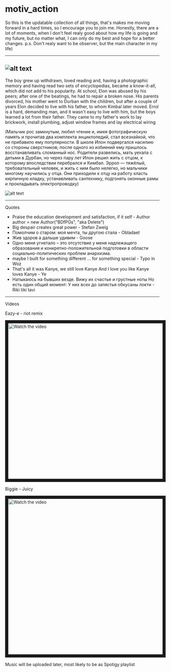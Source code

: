 # motiv_action
So this is the updatable collection of all things, that's makes me moving forward in a hard times, so I encourage you to join me.
Honestly, there are a lot of moments, when I don't feel realy good about how my life is going and my future, but no matter what, I can only do my best and hope for a better changes.
p.s. Don't realy want to be observer, but the main character in my life)

-----------------------------------------------------------------------------------------------------------------------------------------------------------------------
![alt text](https://sun9-83.userapi.com/impf/DhND55f6k6xGc7MvM0bo-MiNxGX9oGzd9BbT4A/Zi3Z4vV3QXs.jpg?size=700x875&quality=96&sign=394f6065f7235fa219af5414baf3a507&type=album)
-----------------------------------------------------------------------------------------------------------------------------------------------------------------------
The boy grew up withdrawn, loved reading and, having a photographic memory and having read two sets of encyclopedias, became a know-it-all, which did not add to his popularity. At school, Elon was abused by his peers; after one of the beatings, he had to repair a broken nose. His parents divorced, his mother went to Durban with the children, but after a couple of years Elon decided to live with his father, to whom Kimbal later moved. Errol is a hard, demanding man, and it wasn't easy to live with him, but the boys learned a lot from their father. They came to my father's work to lay brickwork, install plumbing, adjust window frames and lay electrical wiring


(Мальчик рос замкнутым, любил чтение и, имея фотографическую память и прочитав два комплекта энциклопедий, стал всезнайкой, что не прибавило ему популярности. В школе Илон подвергался насилию со стороны сверстников; после одного из избиений ему пришлось восстанавливать сломанный нос. Родители развелись, мать уехала с детьми в Дурбан, но через пару лет Илон решил жить с отцом, к которому впоследствии перебрался и Кимбал. Эррол — тяжёлый, требовательный человек, и жить с ним было нелегко, но мальчики многому научились у отца. Они приходили к отцу на работу класть кирпичную кладку, устанавливать сантехнику, подгонять оконные рамы и прокладывать электропроводку)


![alt text](https://sun9-77.userapi.com/impf/HdotHTSosABaaVXs6_ZciTh-NXzMDJn__5049Q/ErrOoHNRPkY.jpg?size=2400x1350&quality=95&sign=4c33a74fbc6e2d4c99e01e56d58ce454&type=album)

-----------------------------------------------------------------------------------------------------------------------------------------------------------------------

Quotes
<ul>
  <li>Praise the education development and satisfaction, if it self - Author author = new Author("BDfPGs", "aka Delete")</li>
  <li>Big despair creates great power - Stefan Zweig</li>
  <li>Помолчим о старом: моя мечта, ты другою стала - Obladaet</li>
  <li>Жив здоров а дальше удивим - Goose</li>
  <li>Одно меня угнетало – это отсутствие у меня надлежащего образования и конкретно-положительной подготовки в области социально-политических проблем анархизма.</li>
  <li>maybe I built for something different ... for something special - Typo in Woz</li>
  <li>That's all it was Kanye, we still love Kanye
  And I love you like Kanye loves Kanye - Ye</li>
  <li>Натыкаюсь на бывших везде. Вижу их счастье и грустные ноты Но есть один общий момент: У них всех до запястья обкусаны локти - Riki tiki tavi</li>
</ul>

-----------------------------------------------------------------------------------------------------------------------------------------------------------------------

Videos

Eazy-e - riot remix

<a href="https://www.youtube.com/watch?v=F4SUJnsA9zY" target="_blank">
 <img src="https://salvemusic.com.ua/wp-content/uploads/2020/11/eazy-e-768x508.jpg" alt="Watch the video" width="768" height="508" border="10" />
</a>

Biggie - Juicy

<a href="https://www.youtube.com/watch?v=_JZom_gVfuw" target="_blank">
 <img src="https://extrachill.com/wp-content/uploads/2020/12/biggie-smalls-age-17-freestyle-video.jpg" alt="Watch the video" width="768" height="508" border="10" />
</a>

Music will be uploaded later, most likely to be as Spotigy playlist
